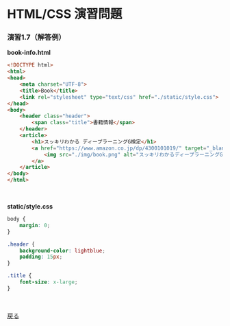 # HTML/CSS 演習問題

### 演習1.7（解答例）

**book-info.html**

```html
<!DOCTYPE html>
<html>
<head>
    <meta charset="UTF-8">
    <title>Book</title>
    <link rel="stylesheet" type="text/css" href="./static/style.css">
</head>
<body>
    <header class="header">
        <span class="title">書籍情報</span>
    </header>
    <article>
        <h1>スッキリわかる ディープラーニングG検定</h1>
        <a href="https://www.amazon.co.jp/dp/4300101019/" target="_blank">
            <img src="./img/book.png" alt="スッキリわかるディープラーニングG検定">
        </a>
    </article>
</body>
</html>
```

<br>

**static/style.css**

```css
body {
    margin: 0;
}

.header {
    background-color: lightblue;
    padding: 15px;
}

.title {
    font-size: x-large;
}
```

<br>

[戻る](../../..)
